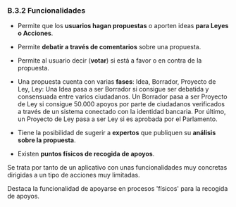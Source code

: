 ### B.3.2 Funcionalidades

* Permite que los **usuarios hagan propuestas** o aporten ideas **para Leyes o Acciones**.

* Permite **debatir a través de comentarios** sobre una propuesta.

* Permite al usuario decir \(**votar**\) si está a favor o en contra de la propuesta.

* Una propuesta cuenta con varias **fases**: Idea, Borrador, Proyecto de Ley, Ley: Una Idea pasa a ser Borrador si consigue ser debatida y consensuada entre varios ciudadanos. Un Borrador pasa a ser Proyecto de Ley si consigue 50.000 apoyos por parte de ciudadanos verificados a través de un sistema conectado con la identidad bancaria. Por último, un Proyecto de Ley pasa a ser Ley si es aprobada por el Parlamento.

* Tiene la posibilidad de sugerir a **expertos** que publiquen su **análisis sobre la propuesta**.

* Existen **puntos físicos de recogida de apoyos**.



Se trata por tanto de un aplicativo con unas funcionalidades muy concretas dirigidas a un tipo de acciones muy limitadas.

Destaca la funcionalidad de apoyarse en procesos 'físicos' para la recogida de apoyos.




